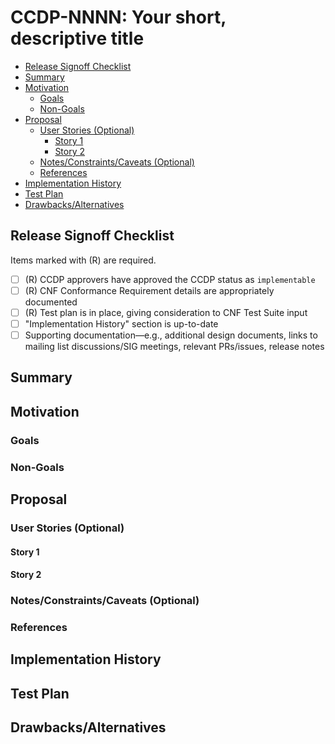 # **CCDP-NNNN: Your short, descriptive title**

- [Release Signoff Checklist](#release-signoff-checklist)
- [Summary](#summary)
- [Motivation](#motivation)
  - [Goals](#goals)
  - [Non-Goals](#non-goals)
- [Proposal](#proposal)
  - [User Stories (Optional)](#user-stories-optional)
    - [Story 1](#story-1)
    - [Story 2](#story-2)
  - [Notes/Constraints/Caveats (Optional)](#notesconstraintscaveats-optional)
  - [References](#references)
- [Implementation History](#implementation-history)
- [Test Plan](#test-plan)
- [Drawbacks/Alternatives](#drawbacksalternatives)

## **Release Signoff Checklist**

Items marked with (R) are required.

- [ ]    (R) CCDP approvers have approved the CCDP status as `implementable`
- [ ]    (R) CNF Conformance Requirement details are appropriately documented
- [ ]    (R) Test plan is in place, giving consideration to CNF Test Suite input
- [ ]   "Implementation History" section is up-to-date
- [ ]    Supporting documentation—e.g., additional design documents, links to mailing list discussions/SIG meetings, relevant PRs/issues, release notes

## **Summary**

## **Motivation**

### **Goals**

### **Non-Goals**

## **Proposal**

### **User Stories (Optional)**
#### **Story 1**
#### **Story 2**

### **Notes/Constraints/Caveats (Optional)**

### **References**

## **Implementation History**

## **Test Plan**

## **Drawbacks/Alternatives**
